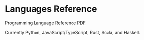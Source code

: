 # Languages Reference

Programming Language Reference [PDF](ProgrammingLanguagesReference.pdf)

Currently Python, JavaScript/TypeScript, Rust, Scala, and Haskell.
